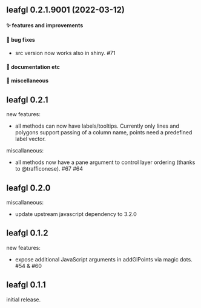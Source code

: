 ## leafgl 0.2.1.9001 (2022-03-12)

#### ✨ features and improvements

#### 🐛 bug fixes

  * src version now works also in shiny. #71

#### 💬 documentation etc

#### 🍬 miscellaneous


## leafgl 0.2.1

new features:

  * all methods can now have labels/tooltips. Currently only lines and polygons support passing of a column name, points need a predefined label vector.

miscallaneous:

  * all methods now have a pane argument to control layer ordering (thanks to @trafficonese). #67 #64
  
## leafgl 0.2.0

miscallaneous:

  * update upstream javascript dependency to 3.2.0

## leafgl 0.1.2

new features:

  * expose additional JavaScript arguments in addGlPoints via magic dots. #54 & #60


## leafgl 0.1.1

initial release.

